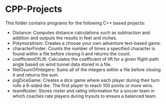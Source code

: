 # CPP-Projects
This folder contains programs for the following C++ based projects:

- Distance: Computes distance calculations such as subtraction and addition and outputs the results in feet and inches.
- Polymorphism: Creates a choose your own adventure text-based game.
- characterFinder: Counts the number of times a specified character is found within a file before closing it and returns the count.
- coefficientOfLift: Calculates the coefficient of lift for a given flight-path angle based on wind tunnel data stored in a file.
- fileIOsumOfIntegers: Sums all of the integers within a file before closing it and returns the sum.
- pigDiceGame: Creates a dice game where each player during their turn rolls a 6-sided die. The first player to reach 100 points or more wins.
- teamRoster: Stores roster and rating information for a soccer team in which coaches rate players during tryouts to ensure a balanced team.
